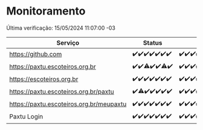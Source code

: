 # Monitoramento

Última verificação: 15/05/2024 11:07:00 -03

|Serviço|Status|Últimas 24h|
|---|---|---|
|https://github.com|<span title="2024-05-08: OK=24">✔️</span><span title="2024-05-09: OK=24">✔️</span><span title="2024-05-10: OK=24">✔️</span><span title="2024-05-11: OK=24">✔️</span><span title="2024-05-12: OK=24">✔️</span><span title="2024-05-13: OK=24">✔️</span><span title="2024-05-14: OK=15">✔️</span>|<span title="14/05/2024 12:08:00 -03 : 200">✔️</span><span title="14/05/2024 13:08:00 -03 : 200">✔️</span><span title="14/05/2024 14:05:00 -03 : 200">✔️</span><span title="14/05/2024 15:08:00 -03 : 200">✔️</span><span title="14/05/2024 16:03:00 -03 : 200">✔️</span><span title="14/05/2024 17:08:00 -03 : 200">✔️</span><span title="14/05/2024 18:05:00 -03 : 200">✔️</span><span title="14/05/2024 19:07:00 -03 : 200">✔️</span><span title="14/05/2024 20:06:00 -03 : 200">✔️</span><span title="14/05/2024 21:31:00 -03 : 200">✔️</span><span title="14/05/2024 22:52:00 -03 : 200">✔️</span><span title="14/05/2024 23:24:00 -03 : 200">✔️</span><span title="15/05/2024 00:09:00 -03 : 200">✔️</span><span title="15/05/2024 01:08:00 -03 : 200">✔️</span><span title="15/05/2024 02:07:00 -03 : 200">✔️</span><span title="15/05/2024 03:09:00 -03 : 200">✔️</span><span title="15/05/2024 04:06:00 -03 : 200">✔️</span><span title="15/05/2024 05:09:00 -03 : 200">✔️</span><span title="15/05/2024 06:08:00 -03 : 200">✔️</span><span title="15/05/2024 07:07:00 -03 : 200">✔️</span><span title="15/05/2024 08:06:00 -03 : 200">✔️</span><span title="15/05/2024 09:13:00 -03 : 200">✔️</span><span title="15/05/2024 10:08:00 -03 : 200">✔️</span><span title="15/05/2024 11:07:00 -03 : 200">✔️</span>|
|https://paxtu.escoteiros.org.br|<span title="2024-05-08: OK=24">✔️</span><span title="2024-05-09: OK=24">✔️</span><span title="2024-05-10: OK=23, Falhas=1">⚠️</span><span title="2024-05-11: OK=24">✔️</span><span title="2024-05-12: OK=24">✔️</span><span title="2024-05-13: OK=23, Falhas=1">⚠️</span><span title="2024-05-14: OK=15">✔️</span>|<span title="14/05/2024 12:08:00 -03 : 200">✔️</span><span title="14/05/2024 13:08:00 -03 : 200">✔️</span><span title="14/05/2024 14:05:00 -03 : 200">✔️</span><span title="14/05/2024 15:08:00 -03 : 200">✔️</span><span title="14/05/2024 16:03:00 -03 : 200">✔️</span><span title="14/05/2024 17:08:00 -03 : 200">✔️</span><span title="14/05/2024 18:05:00 -03 : 200">✔️</span><span title="14/05/2024 19:07:00 -03 : 200">✔️</span><span title="14/05/2024 20:06:00 -03 : 200">✔️</span><span title="14/05/2024 21:31:00 -03 : 200">✔️</span><span title="14/05/2024 22:52:00 -03 : 200">✔️</span><span title="14/05/2024 23:24:00 -03 : 200">✔️</span><span title="15/05/2024 00:09:00 -03 : 200">✔️</span><span title="15/05/2024 01:08:00 -03 : 200">✔️</span><span title="15/05/2024 02:07:00 -03 : 200">✔️</span><span title="15/05/2024 03:09:00 -03 : 200">✔️</span><span title="15/05/2024 04:06:00 -03 : 200">✔️</span><span title="15/05/2024 05:09:00 -03 : 200">✔️</span><span title="15/05/2024 06:08:00 -03 : 200">✔️</span><span title="15/05/2024 07:07:00 -03 : 200">✔️</span><span title="15/05/2024 08:06:00 -03 : 200">✔️</span><span title="15/05/2024 09:13:00 -03 : 200">✔️</span><span title="15/05/2024 10:08:00 -03 : 200">✔️</span><span title="15/05/2024 11:07:00 -03 : 200">✔️</span>|
|https://escoteiros.org.br|<span title="2024-05-08: OK=24">✔️</span><span title="2024-05-09: OK=24">✔️</span><span title="2024-05-10: OK=24">✔️</span><span title="2024-05-11: OK=24">✔️</span><span title="2024-05-12: OK=24">✔️</span><span title="2024-05-13: OK=24">✔️</span><span title="2024-05-14: OK=15">✔️</span>|<span title="14/05/2024 12:08:00 -03 : 200">✔️</span><span title="14/05/2024 13:08:00 -03 : 200">✔️</span><span title="14/05/2024 14:05:00 -03 : 200">✔️</span><span title="14/05/2024 15:08:00 -03 : 200">✔️</span><span title="14/05/2024 16:03:00 -03 : 200">✔️</span><span title="14/05/2024 17:08:00 -03 : 200">✔️</span><span title="14/05/2024 18:05:00 -03 : 200">✔️</span><span title="14/05/2024 19:07:00 -03 : 200">✔️</span><span title="14/05/2024 20:06:00 -03 : 200">✔️</span><span title="14/05/2024 21:31:00 -03 : 200">✔️</span><span title="14/05/2024 22:52:00 -03 : 200">✔️</span><span title="14/05/2024 23:24:00 -03 : 200">✔️</span><span title="15/05/2024 00:09:00 -03 : 200">✔️</span><span title="15/05/2024 01:08:00 -03 : 200">✔️</span><span title="15/05/2024 02:07:00 -03 : 200">✔️</span><span title="15/05/2024 03:09:00 -03 : 200">✔️</span><span title="15/05/2024 04:06:00 -03 : 200">✔️</span><span title="15/05/2024 05:09:00 -03 : 200">✔️</span><span title="15/05/2024 06:08:00 -03 : 200">✔️</span><span title="15/05/2024 07:07:00 -03 : 200">✔️</span><span title="15/05/2024 08:06:00 -03 : 200">✔️</span><span title="15/05/2024 09:13:00 -03 : 200">✔️</span><span title="15/05/2024 10:08:00 -03 : 200">✔️</span><span title="15/05/2024 11:07:00 -03 : 200">✔️</span>|
|https://paxtu.escoteiros.org.br/paxtu|<span title="2024-05-08: OK=24">✔️</span><span title="2024-05-09: OK=23, Falhas=1">⚠️</span><span title="2024-05-10: OK=24">✔️</span><span title="2024-05-11: OK=24">✔️</span><span title="2024-05-12: OK=24">✔️</span><span title="2024-05-13: OK=24">✔️</span><span title="2024-05-14: OK=15">✔️</span>|<span title="14/05/2024 12:08:00 -03 : 200">✔️</span><span title="14/05/2024 13:08:00 -03 : 200">✔️</span><span title="14/05/2024 14:05:00 -03 : 200">✔️</span><span title="14/05/2024 15:08:00 -03 : 200">✔️</span><span title="14/05/2024 16:03:00 -03 : 200">✔️</span><span title="14/05/2024 17:08:00 -03 : 200">✔️</span><span title="14/05/2024 18:05:00 -03 : 200">✔️</span><span title="14/05/2024 19:07:00 -03 : 200">✔️</span><span title="14/05/2024 20:06:00 -03 : 200">✔️</span><span title="14/05/2024 21:31:00 -03 : 200">✔️</span><span title="14/05/2024 22:52:00 -03 : 200">✔️</span><span title="14/05/2024 23:24:00 -03 : 200">✔️</span><span title="15/05/2024 00:09:00 -03 : 200">✔️</span><span title="15/05/2024 01:08:00 -03 : 200">✔️</span><span title="15/05/2024 02:07:00 -03 : 200">✔️</span><span title="15/05/2024 03:09:00 -03 : 200">✔️</span><span title="15/05/2024 04:06:00 -03 : 200">✔️</span><span title="15/05/2024 05:09:00 -03 : 200">✔️</span><span title="15/05/2024 06:08:00 -03 : 200">✔️</span><span title="15/05/2024 07:07:00 -03 : 200">✔️</span><span title="15/05/2024 08:06:00 -03 : 200">✔️</span><span title="15/05/2024 09:13:00 -03 : 200">✔️</span><span title="15/05/2024 10:08:00 -03 : 200">✔️</span><span title="15/05/2024 11:07:00 -03 : 200">✔️</span>|
|https://paxtu.escoteiros.org.br/meupaxtu|<span title="2024-05-08: OK=24">✔️</span><span title="2024-05-09: OK=24">✔️</span><span title="2024-05-10: OK=24">✔️</span><span title="2024-05-11: OK=24">✔️</span><span title="2024-05-12: OK=24">✔️</span><span title="2024-05-13: OK=24">✔️</span><span title="2024-05-14: OK=15">✔️</span>|<span title="14/05/2024 12:08:00 -03 : 200">✔️</span><span title="14/05/2024 13:08:00 -03 : 200">✔️</span><span title="14/05/2024 14:05:00 -03 : 200">✔️</span><span title="14/05/2024 15:08:00 -03 : 200">✔️</span><span title="14/05/2024 16:03:00 -03 : 200">✔️</span><span title="14/05/2024 17:08:00 -03 : 200">✔️</span><span title="14/05/2024 18:05:00 -03 : 200">✔️</span><span title="14/05/2024 19:07:00 -03 : 200">✔️</span><span title="14/05/2024 20:06:00 -03 : 200">✔️</span><span title="14/05/2024 21:31:00 -03 : 200">✔️</span><span title="14/05/2024 22:52:00 -03 : 200">✔️</span><span title="14/05/2024 23:24:00 -03 : 200">✔️</span><span title="15/05/2024 00:09:00 -03 : 200">✔️</span><span title="15/05/2024 01:08:00 -03 : 200">✔️</span><span title="15/05/2024 02:07:00 -03 : 200">✔️</span><span title="15/05/2024 03:09:00 -03 : 200">✔️</span><span title="15/05/2024 04:06:00 -03 : 200">✔️</span><span title="15/05/2024 05:09:00 -03 : 200">✔️</span><span title="15/05/2024 06:08:00 -03 : 200">✔️</span><span title="15/05/2024 07:07:00 -03 : 200">✔️</span><span title="15/05/2024 08:06:00 -03 : 200">✔️</span><span title="15/05/2024 09:13:00 -03 : 200">✔️</span><span title="15/05/2024 10:08:00 -03 : 200">✔️</span><span title="15/05/2024 11:07:00 -03 : 200">✔️</span>|
|Paxtu Login|<span title="2024-05-08: OK=24">✔️</span><span title="2024-05-09: OK=24">✔️</span><span title="2024-05-10: OK=24">✔️</span><span title="2024-05-11: OK=24">✔️</span><span title="2024-05-12: OK=24">✔️</span><span title="2024-05-13: OK=24">✔️</span><span title="2024-05-14: OK=15">✔️</span>|<span title="14/05/2024 12:08:00 -03 : 200">✔️</span><span title="14/05/2024 13:08:00 -03 : 200">✔️</span><span title="14/05/2024 14:05:00 -03 : 200">✔️</span><span title="14/05/2024 15:08:00 -03 : 200">✔️</span><span title="14/05/2024 16:03:00 -03 : 200">✔️</span><span title="14/05/2024 17:08:00 -03 : 200">✔️</span><span title="14/05/2024 18:05:00 -03 : 200">✔️</span><span title="14/05/2024 19:07:00 -03 : 200">✔️</span><span title="14/05/2024 20:06:00 -03 : 200">✔️</span><span title="14/05/2024 21:31:00 -03 : 200">✔️</span><span title="14/05/2024 22:52:00 -03 : 200">✔️</span><span title="14/05/2024 23:24:00 -03 : 200">✔️</span><span title="15/05/2024 00:09:00 -03 : 200">✔️</span><span title="15/05/2024 01:08:00 -03 : 200">✔️</span><span title="15/05/2024 02:07:00 -03 : 200">✔️</span><span title="15/05/2024 03:09:00 -03 : 200">✔️</span><span title="15/05/2024 04:06:00 -03 : 200">✔️</span><span title="15/05/2024 05:09:00 -03 : 200">✔️</span><span title="15/05/2024 06:08:00 -03 : 200">✔️</span><span title="15/05/2024 07:07:00 -03 : 200">✔️</span><span title="15/05/2024 08:06:00 -03 : 200">✔️</span><span title="15/05/2024 09:13:00 -03 : 200">✔️</span><span title="15/05/2024 10:08:00 -03 : 200">✔️</span><span title="15/05/2024 11:07:00 -03 : 200">✔️</span>|
